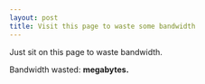 ```yaml
---
layout: post
title: Visit this page to waste some bandwidth
---
```



Just sit on this page to waste bandwidth.

Bandwidth wasted:  <b><span id=bwused></span> megabytes.</b>

<script>
  function nextImage() {
    var a = (new Image());
    a.src="https://explorermarine.co.uk/1mb.jpg?foo="+Math.random();
    a.onload = () => window.nextImage();
    window.bwused.innerText = parseFloat(window.bwused.innerText)+1;
  }
  nextImage();
</script>
